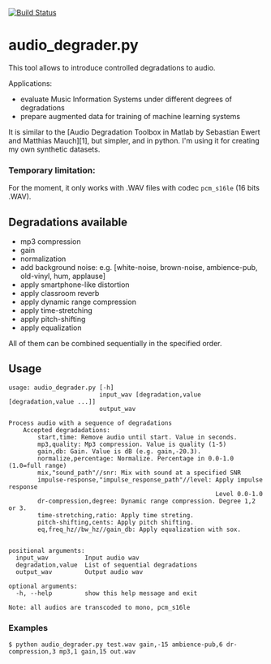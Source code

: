 [![Build Status](https://travis-ci.org/EliosMolina/audio_degrader.svg?branch=master)](https://travis-ci.org/EliosMolina/audio_degrader)
# audio_degrader.py

This tool allows to introduce controlled degradations to audio.

Applications:
* evaluate Music Information Systems under different degrees of degradations
* prepare augmented data for training of machine learning systems

It is similar to the [Audio Degradation Toolbox in Matlab by Sebastian Ewert and Matthias Mauch][1], but simpler, and in python. I'm using it for creating my own synthetic datasets.

### Temporary limitation:
For the moment, it only works with .WAV files with codec `pcm_s16le` (16 bits .WAV).

## Degradations available
* mp3 compression
* gain
* normalization
* add background noise: e.g. [white-noise,
                              brown-noise,
                              ambience-pub,
                              old-vinyl,
                              hum,
                              applause]
* apply smartphone-like distortion
* apply classroom reverb
* apply dynamic range compression
* apply time-stretching
* apply pitch-shifting
* apply equalization

All of them can be combined sequentially in the specified order.

## Usage

```
usage: audio_degrader.py [-h]
                         input_wav [degradation,value [degradation,value ...]]
                         output_wav

Process audio with a sequence of degradations
    Accepted degradadations:
        start,time: Remove audio until start. Value in seconds.
        mp3,quality: Mp3 compression. Value is quality (1-5)
        gain,db: Gain. Value is dB (e.g. gain,-20.3).
        normalize,percentage: Normalize. Percentage in 0.0-1.0 (1.0=full range)
        mix,"sound_path"//snr: Mix with sound at a specified SNR
        impulse-response,"impulse_response_path"//level: Apply impulse response
                                                         Level 0.0-1.0
        dr-compression,degree: Dynamic range compression. Degree 1,2 or 3.
        time-stretching,ratio: Apply time streting.
        pitch-shifting,cents: Apply pitch shifting.
        eq,freq_hz//bw_hz//gain_db: Apply equalization with sox.


positional arguments:
  input_wav          Input audio wav
  degradation,value  List of sequential degradations
  output_wav         Output audio wav

optional arguments:
  -h, --help         show this help message and exit

Note: all audios are transcoded to mono, pcm_s16le
```

### Examples
```
$ python audio_degrader.py test.wav gain,-15 ambience-pub,6 dr-compression,3 mp3,1 gain,15 out.wav
```
